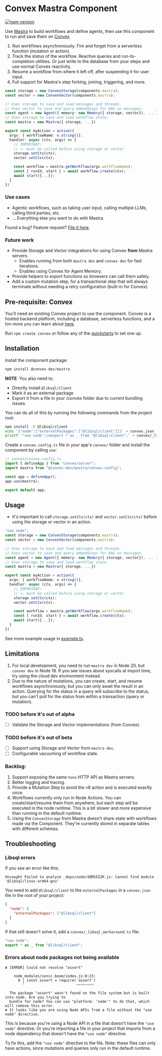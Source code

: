 # Convex Mastra Component

[![npm version](https://badge.fury.io/js/@convex-dev%2Fmastra.svg)](https://badge.fury.io/js/@convex-dev%2Fmastra)

<!-- START: Include on https://convex.dev/components -->

Use [Mastra](https://mastra.ai) to build workflows and define agents,
then use this component to run and save them on [Convex](https://convex.dev/).

1. Run workflows asynchronously. Fire and forget from a serverless function (mutation or action).
1. Track the status of the workflow. Reactive queries and run-to-completion utilities.
   Or just write to the database from your steps and use normal Convex reactivity.
1. Resume a workflow from where it left off, after suspending it for user input.
1. Full support for Mastra's step forking, joining, triggering, and more.

```ts
const storage = new ConvexStorage(components.mastra);
const vector = new ConvexVector(components.mastra);

// Uses storage to save and load messages and threads.
// Uses vector to save and query embeddings for RAG on messages.
const agent = new Agent({ memory: new Memory({ storage, vector}), ... })
// Uses storage to save and load workflow state.
const mastra = new Mastra({ storage, ...})

export const myAction = action({
  args: { workflowName: v.string()},
  handler: async (ctx, args) => {
    // IMPORTANT:
    // <- must be called before using storage or vector
    storage.setCtx(ctx);
    vector.setCtx(ctx);

    const workflow = mastra.getWorkflow(args.workflowName);
    const { runId, start } = await workflow.create(ctx);
    await start({...});
  }
})
```

### Use cases

- Agentic workflows, such as taking user input, calling multiple LLMs, calling third parties, etc.
- ... Everything else you want to do with Mastra.

Found a bug? Feature request? [File it here](https://github.com/get-convex/mastra/issues).

### Future work

- Provide Storage and Vector integrations for using Convex **from** Mastra servers.
  - Enables running from both `mastra dev` and `convex dev` for fast iterations.
  - Enables using Convex for Agent Memory.
- Provide helpers to export functions so browsers can call them safely.
- Add a custom mutation step, for a transactional step that will always terminate
  without needing a retry configuration (built-in for Convex).

## Pre-requisite: Convex

You'll need an existing Convex project to use the component.
Convex is a hosted backend platform, including a database, serverless functions,
and a ton more you can learn about [here](https://docs.convex.dev/get-started).

Run `npm create convex` or follow any of the [quickstarts](https://docs.convex.dev/home) to set one up.

## Installation

Install the component package:

```ts
npm install @convex-dev/mastra
```

**NOTE**: You also need to:

- Directly install `@libsql/client`
- Mark it as an external package
- Export it from a file in your /convex folder due to current bundling issues.

You can do all of this by running the following commands from the project root:

```sh
npm install -D @libsql/client
echo '{"node":{"externalPackages":["@libsql/client"]}}' > convex.json
printf '"use node";\nexport * as _ from "@libsql/client";' > convex/_libsql_workaround.ts
```

Create a `convex.config.ts` file in your app's `convex/` folder and install the component by calling `use`:

```ts
// convex/convex.config.ts
import { defineApp } from "convex/server";
import mastra from "@convex-dev/mastra/convex.config";

const app = defineApp();
app.use(mastra);

export default app;
```

## Usage

- It's important to call `storage.setCtx(ctx)` and `vector.setCtx(ctx)` before
  using the storage or vector in an action.

```ts
"use node";
const storage = new ConvexStorage(components.mastra);
const vector = new ConvexVector(components.mastra);

// Uses storage to save and load messages and threads.
// Uses vector to save and query embeddings for RAG on messages.
const agent = new Agent({ memory: new Memory({ storage, vector}), ... })
// Uses storage to save and load workflow state.
const mastra = new Mastra({ storage, ...})

export const myAction = action({
  args: { workflowName: v.string()},
  handler: async (ctx, args) => {
    // IMPORTANT:
    // <- must be called before using storage or vector
    storage.setCtx(ctx);
    vector.setCtx(ctx);

    const workflow = mastra.getWorkflow(args.workflowName);
    const { runId, start } = await workflow.create(ctx);
    await start({...});
  }
})
```

See more example usage in [example.ts](./example/convex/nodeRuntime.ts).

## Limitations

1. For local development, you need to run `mastra dev` in Node 20, but
   `convex dev` in Node 18.
   If you see issues about syscalls at import time, try using the cloud dev
   environment instead.
1. Due to the nature of mutations, you can create, start, and resume workflows
   asynchronously, but you can only await the result in an action.
   Querying for the status in a query will subscribe to the status, but
   you can't poll for the status from within a transaction (query or mutation).

### TODO before it's out of alpha

- [ ] Validate the Storage and Vector implementations (from Convex).

### TODO before it's out of beta

- [ ] Support using Storage and Vector from `mastra dev`.
- [ ] Configurable vacuuming of workflow state.

### Backlog:

1. Support exposing the same `hono` HTTP API as Mastra servers.
1. Better logging and tracing.
1. Provide a Mutation Step to avoid the v8 action and is executed exactly once.
1. Workflows currently only run in Node Actions. You can create/start/resume
   them from anywhere, but each step will be executed in the node runtime.
   This is a bit slower and more expensive than running in the default runtime.
1. Using the `ConvexStorage` from Mastra doesn't share state with workflows
   made via the Component. They're currently stored in separate tables with
   different schemas.

## Troubleshooting

### Libsql errors

If you see an error like this:

```
Uncaught Failed to analyze _deps/node/4QMS5IZK.js: Cannot find module '@libsql/linux-arm64-gnu'
```

You need to add `@libsql/client` to the `externalPackages` in a `convex.json`
file in the root of your project:

```json
{
  "node": {
    "externalPackages": ["@libsql/client"]
  }
}
```

If that still doesn't solve it, add a `convex/_libsql_workaround.ts` file:

```ts
"use node";
export * as _ from "@libsql/client";
```

### Errors about node packages not being available

```
✘ [ERROR] Could not resolve "assert"

    node_modules/sonic-boom/index.js:8:23:
      8 │ const assert = require('assert')
        ╵                        ~~~~~~~~

  The package "assert" wasn't found on the file system but is built into node. Are you trying to
  bundle for node? You can use "platform: 'node'" to do that, which will remove this error.
✖ It looks like you are using Node APIs from a file without the "use node" directive.
```

This is because you're using a Node API in a file that doesn't have the `"use node"` directive.
Or you're importing a file in your project that imports from a node dependency that doesn't have the `"use node"` directive.

To fix this, add the `"use node"` directive to the file. Note: these files can
only have actions, since mutations and queries only run in the default runtime.

<!-- END: Include on https://convex.dev/components -->
